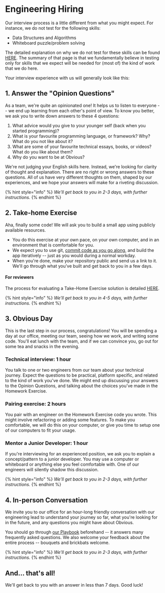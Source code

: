 # Engineering Hiring

Our interview process is a little different from what you might expect. For instance, we do not test for the following skills:

- Data Structures and Algorithms
- Whiteboard puzzle/problem solving

The detailed explanation on why we do not test for these skills can be found [HERE](why-we-do-not-have-problem-solving-rounds.md). The summary of that page is that we fundamentally believe in testing only for skills that we expect will be needed for (most of) the kind of work that we do here.

Your interview experience with us will generally look like this:

## 1. Answer the "Opinion Questions"

As a team, we're quite an opinionated one! It helps us to listen to everyone -- we end up learning from each other's point of view. To know you better, we ask you to write down answers to these 4 questions:

1. What advice would you give to your younger self \(back when you started programming\)?
2. What is your favourite programming language, or framework? Why? What do you not like about it?
3. What are some of your favourite technical essays, books, or videos? What do you like about them?
4. Why do you want to be at Obvious? 

We're not judging your English skills here. Instead, we're looking for clarity of thought and explanation. There are no right or wrong answers to these questions. All of us have very different thoughts on them, shaped by our experiences, and we hope your answers will make for a riveting discussion. 

{% hint style="info" %}
_We'll get back to you in 2-3 days, with further instructions._
{% endhint %}

## 2. Take-home Exercise

Aha, finally some code! We will ask you to build a small app using publicly available resources.

* You do this exercise at your own pace, on your own computer, and in an environment that is comfortable for you. 
* We expect you to use git, [commit code as you go along](../../../engineering-playbook/release-engineering/git-commit-messages.md), and build the app iteratively -- just as you would during a normal workday. 
* When you're done, make your repository public and send us a link to it. We'll go through what you've built and get back to you in a few days.

#### For reviewers

The process for evaluating a Take-Home Exercise solution is detailed [HERE](scoring-a-take-home-exercise.md).

{% hint style="info" %}
_We'll get back to you in 4-5 days, with further instructions._
{% endhint %}

## 3. Obvious Day

This is the last step in our process, congratulations! You will be spending a day at our office, meeting our team, seeing how we work, and writing some code. You'll eat lunch with the team, and if we can convince you, go out for some tea and snacks in the evening. 

### Technical interview: 1 hour

You talk to one or two engineers from our team about your technical journey. Expect the questions to be practical, platform specific, and related to the kind of work you've done. We might end up discussing your answers to the Opinion Questions, and talking about the choices you've made in the Homework Exercise. 

### Pairing exercise: 2 hours

You pair with an engineer on the Homework Exercise code you wrote. This might involve refactoring or adding some features. To make you comfortable, we will do this on your computer, or give you time to setup one of our computers to fit your usage. 

### Mentor a Junior Developer: 1 hour

If you're interviewing for an experienced position, we ask you to explain a concept/pattern to a junior developer. You may use a computer or whiteboard or anything else you feel comfortable with. One of our engineers will silently shadow this discussion.

{% hint style="info" %}
_We'll get back to you in 2-3 days, with further instructions._
{% endhint %}

## 4. In-person Conversation

We invite you to our office for an hour-long friendly conversation with our engineering lead to understand your journey so far, what you're looking for in the future, and any questions you might have about Obvious. 

You should go through [our Playbook](https://playbook.obvious.in/) beforehand -- it answers many frequently asked questions. We also welcome your feedback about the entire process -- bouquets and brickbats welcome.

{% hint style="info" %}
_We'll get back to you in 2-3 days, with further instructions._
{% endhint %}

## And... that's all!

We'll get back to you with an answer in less than 7 days. Good luck!

